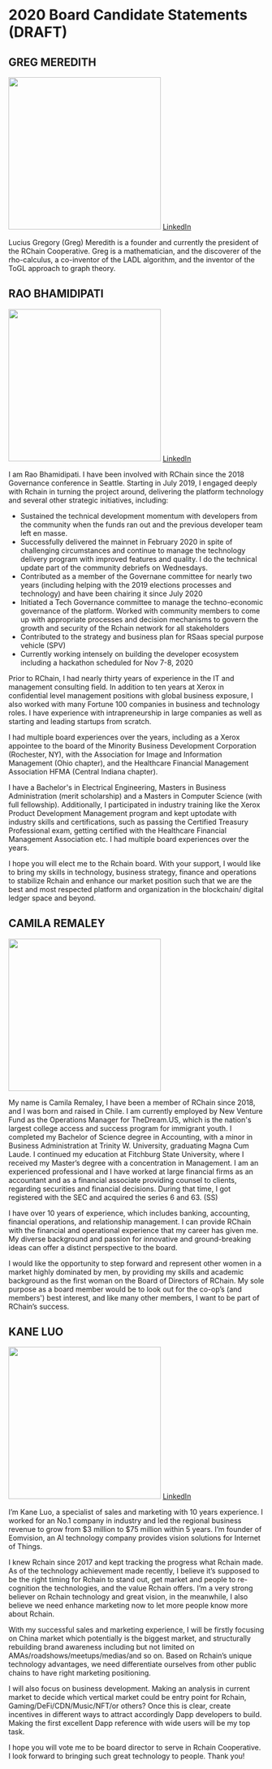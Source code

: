 # 2020 Board  Candidate Statements  (DRAFT)

## GREG MEREDITH

<img src="https://github.com/rchain/www.rchain.coop/blob/master/assets/leadership/rchain-team-greg-meredith-squared.jpg" width="300"> [LinkedIn](https://www.linkedin.com/in/lucius-meredith-547645/)

Lucius Gregory (Greg) Meredith is a founder and currently the president of the RChain Cooperative. Greg is a mathematician, and the discoverer of the rho-calculus, a co-inventor of the LADL algorithm, and the inventor of the ToGL approach to graph theory.

## RAO BHAMIDIPATI

<img src="https://github.com/rchain/www.rchain.coop/blob/master/assets/leadership/rao-b.jpg" width="300"> [LinkedIn](https://www.linkedin.com/in/vraobhamidipati/)

I am Rao Bhamidipati. I have been involved with RChain since the 2018 Governance conference in Seattle. Starting in July 2019, I engaged deeply with Rchain in turning the project around, delivering the platform technology and several other strategic initiatives, including:

- Sustained the technical development momentum with developers from the community when the funds ran out and the previous developer team left en masse.
- Successfully delivered the mainnet in February 2020 in spite of challenging circumstances and continue to manage the technology delivery program with improved features and quality. I do the technical update part of the community debriefs on Wednesdays.
- Contributed as a member of the Governane committee for nearly two years (including helping with the 2019 elections processes and technology) and have been chairing it since July 2020
- Initiated a Tech Governance committee to manage the techno-economic governance of the platform. Worked with community members to come up with appropriate processes and decision mechanisms to govern the growth and security of the Rchain network for all stakeholders
- Contributed to the strategy and business plan for RSaas special purpose vehicle (SPV)
- Currently working intensely on building the developer ecosystem including a hackathon scheduled for Nov 7-8, 2020

Prior to RChain, I had nearly thirty years of experience in the IT and management consulting field. In addition to ten years at Xerox in confidential level management positions with global business exposure, I also worked with many Fortune 100 companies in business and technology roles. I have experience with intrapreneurship in large companies as well as starting and leading startups from scratch. 

I had multiple board experiences over the years, including as a Xerox appointee to the board of the Minority Business Development Corporation (Rochester, NY), with the Association for Image and Information Management (Ohio chapter), and the Healthcare Financial Management Association HFMA (Central Indiana chapter). 

I have a Bachelor's in Electrical Engineering, Masters in Business Administration (merit scholarship) and a Masters in Computer Science (with full fellowship). Additionally, I participated in industry training like the Xerox Product Development Management program and kept uptodate with industry skills and certifications, such as passing the Certified Treasury Professional exam, getting certified with the Healthcare Financial Management Association etc. I had multiple board experiences over the years.

I hope you will elect me to the Rchain board. With your support, I would like to bring my skills in technology, business strategy, finance and operations to stabilize Rchain and enhance our market position such that we are the best and most respected platform and organization in the blockchain/ digital ledger space and beyond.

## CAMILA REMALEY

<img src="https://github.com/rchain/www.rchain.coop/blob/master/assets/leadership/camila-remaley.jpg" width="300">

My name is Camila Remaley, I have been a member of RChain since 2018, and I was born and raised in Chile.  I am currently employed by New Venture Fund as the Operations Manager for TheDream.US, which is the nation's largest college access and success program for immigrant youth.  I completed my Bachelor of Science degree in Accounting, with a minor in Business Administration at Trinity W. University, graduating Magna Cum Laude.  I continued my education at Fitchburg State University, where I received my Master’s degree with a concentration in Management.  I am an experienced professional and I have worked at large financial firms as an accountant and as a financial associate providing counsel to clients, regarding securities and financial decisions.  During that time, I got registered with the SEC and acquired the series 6 and 63. (SS)

I have over 10 years of experience, which includes banking, accounting, financial operations, and relationship management.  I can provide RChain with the financial and operational experience that my career has given me.  My diverse background and passion for innovative and ground-breaking ideas can offer a distinct perspective to the board.

I would like the opportunity to step forward and represent other women in a market highly dominated by men, by providing my skills and academic background as the first woman on the Board of Directors of RChain.  My sole purpose as a board member would be to look out for the co-op’s (and members') best interest, and like many other members, I want to be part of RChain’s success.

## KANE LUO
<img src="https://github.com/rchain/www.rchain.coop/blob/master/assets/leadership/kane-luo.jpg" width="300"> [LinkedIn](https://www.linkedin.com/in/kane-luo-a9693541)

I’m Kane Luo, a specialist of sales and marketing with 10 years experience. I worked for an No.1 company in industry and led the regional business revenue to grow from $3 million to $75 million within 5 years. I’m founder of Eomvision, an AI technology company provides vision solutions for Internet of Things. 

I knew Rchain since 2017 and kept tracking the progress what Rchain made. As of the technology achievement made recently, I believe it’s supposed to be the right timing for Rchain to stand out, get market and people to re-cognition the technologies, and the value Rchain offers. I’m a very strong believer on Rchain technology and great vision, in the meanwhile, I also believe we need enhance marketing now to let more people know more about Rchain. 

With my successful sales and marketing experience, I will be firstly focusing on China market which potentially is the biggest market, and structurally rebuilding brand awareness including but not limited on AMAs/roadshows/meetups/medias/and so on. Based on Rchain’s unique technology advantages, we need differentiate ourselves from other public chains to have right marketing positioning. 

I will also focus on business development. Making an analysis in current market to decide which vertical market could be entry point for Rchain, Gaming/DeFi/CDN/Music/NFT/or others? Once this is clear, create incentives in different ways to attract accordingly Dapp developers to build. Making the first excellent Dapp reference with wide users will be my top task. 

I hope you will vote me to be board director to serve in Rchain Cooperative. I look forward to bringing such great technology to people. Thank you!
